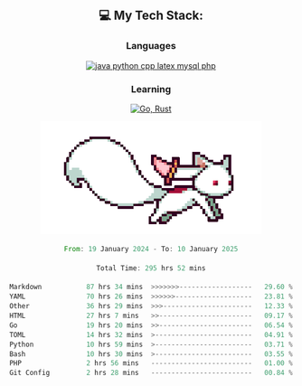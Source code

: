 
<div align="center">
<br>

## 💻 My Tech Stack:

### Languages

[![java python cpp latex mysql php](https://skillicons.dev/icons?i=java,python,cpp,latex,mysql,php)](https://skillicons.dev)

### Learning

[![Go, Rust](https://skillicons.dev/icons?i=go,rust)](https://skillicons.dev)

<center>

<img src="kyubey.gif" alt="Alt-Text" title="" >

</center>


<!--START_SECTION:waka-->

```rust
From: 19 January 2024 - To: 10 January 2025

Total Time: 295 hrs 52 mins

Markdown           87 hrs 34 mins  >>>>>>>------------------   29.60 %
YAML               70 hrs 26 mins  >>>>>>-------------------   23.81 %
Other              36 hrs 29 mins  >>>----------------------   12.33 %
HTML               27 hrs 7 mins   >>-----------------------   09.17 %
Go                 19 hrs 20 mins  >>-----------------------   06.54 %
TOML               14 hrs 32 mins  >------------------------   04.91 %
Python             10 hrs 59 mins  >------------------------   03.71 %
Bash               10 hrs 30 mins  >------------------------   03.55 %
PHP                2 hrs 56 mins   -------------------------   01.00 %
Git Config         2 hrs 28 mins   -------------------------   00.84 %
```

<!--END_SECTION:waka-->
